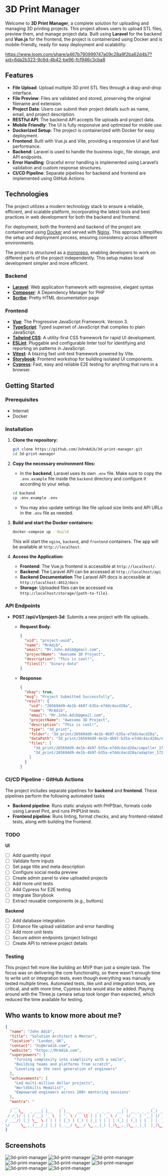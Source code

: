 # 3D Print Manager

Welcome to **3D Print Manager**, a complete solution for uploading and managing 3D printing projects. This project allows users to upload STL files, preview them, and manage project data. Built using **Laravel** for the backend and **Vue.js** for the frontend, the project is containerized using Docker and is mobile-friendly, ready for easy deployment and scalability.

<https://www.loom.com/share/a467b790999747a09c28a9f2ba62d4b7?sid=6da2b323-9c6d-4b42-be96-fcf946c3cba8>

## Features

- **File Upload**: Upload multiple 3D print STL files through a drag-and-drop interface.
- **File Preview**: Files are validated and stored, preserving the original filename and extension.
- **Project Data**: Users can submit their project details such as name, email, and project description.
- **RESTful API**: The backend API accepts file uploads and project data.
- **Mobile Friendly**: The UI is fully responsive and optimized for mobile use.
- **Dockerized Setup**: The project is containerized with Docker for easy deployment.
- **Frontend**: Built with Vue.js and Vite, providing a responsive UI and fast performance.
- **Backend**: Laravel is used to handle the business logic, file storage, and API endpoints.
- **Error Handling**: Graceful error handling is implemented using Laravel’s validation and custom response structures.
- **CI/CD Pipeline**: Separate pipelines for backend and frontend are implemented using GitHub Actions.

## Technologies

The project utilizes a modern technology stack to ensure a reliable, efficient, and scalable platform, incorporating the latest tools and best practices in web development for both the backend and frontend.

For deployment, both the frontend and backend of the project are containerized using [Docker](https://www.docker.com/products/docker-desktop/) and served with [Nginx](https://www.nginx.com/). This approach simplifies the setup and deployment process, ensuring consistency across different environments.

The project is structured as a [monorepo](https://monorepo.tools/), enabling developers to work on different parts of the project independently. This setup makes local development simpler and more efficient.

### Backend

- **[Laravel](https://laravel.com/)**: Web application framework with expressive, elegant syntax
- **[Composer](https://getcomposer.org/)**: A Dependency Manager for PHP
- **[Scribe](https://scribe.knuckles.wtf/laravel/)**: Pretty HTML documentation page

### Frontend

- **[Vue](https://vuejs.org/)**: The Progressive JavaScript Framework. Version 3.
- **[TypeScript](https://www.typescriptlang.org/)**: Typed superset of JavaScript that compiles to plain JavaScript.
- **[Tailwind CSS](https://tailwindcss.com/)**: A utility-first CSS framework for rapid UI development.
- **[ESLint](https://eslint.org/)**: Pluggable and configurable linter tool for identifying and reporting on patterns in JavaScript.
- **[Vitest](https://vitest.dev/)**: A blazing fast unit-test framework powered by Vite.
- **[Storybook](https://storybook.js.org/)**: Frontend workshop for building isolated UI components.
- **[Cypress](https://www.cypress.io/)**: Fast, easy and reliable E2E testing for anything that runs in a browser.

## Getting Started

### Prerequisites

- Internet
- Docker

### Installation

1. **Clone the repository:**

   ```bash
   git clone https://github.com/JohnAdib/3d-print-manager.git
   cd 3d-print-manager
   ```

2. **Copy the necessary environment files:**

   - In the **backend**, Laravel uses its own `.env` file. Make sure to copy the `.env.example` file inside the `backend` directory and configure it according to your setup.

   ```bash
   cd backend
   cp .env.example .env
   ```

   - You may also update settings like file upload size limits and API URLs in the `.env` file as needed.

3. **Build and start the Docker containers:**

   ```bash
   docker-compose up --build
   ```

   This will start the `nginx`, `backend`, and `frontend` containers. The app will be available at `http://localhost`.

4. **Access the Application:**

   - **Frontend**: The Vue.js frontend is accessible at `http://localhost/`.
   - **Backend**: The Laravel API can be accessed at `http://localhost/api`
   - **Backend Documentation** The Laravel API docs is accessible at `http://localhost:4012/docs`
   - **Storage**: Uploaded files can be accessed via `http://localhost/storage/{path-to-file}`.

### API Endpoints

- **POST /api/v1/project-3d**: Submits a new project with file uploads.

  - **Request Body**:

    ```json
    {
      "uid": "project-uuid",
      "name": "MrAdib",
      "email": "Mr.John.Adib@gmail.com",
      "projectName": "Awesome 3D Project",
      "description": "This is cool!",
      "files[]": "binary data"
    }
    ```

  - **Response**:

    ```json
    {
      "okay": true,
      "msg": "Project Submitted Successfully",
      "result": {
        "uid": "26569dd9-4e1b-4b97-b35a-e7ddc4acd28a",
        "name": "MrAdib",
        "email": "Mr.John.Adib@gmail.com",
        "projectName": "Awesome 3D Project",
        "description": "This is cool!",
        "type": "3d_print",
        "folder": "3d_print/26569dd9-4e1b-4b97-b35a-e7ddc4acd28a",
        "dataPath": "3d_print/26569dd9-4e1b-4b97-b35a-e7ddc4acd28a/data.json",
        "files": [
          "3d_print/26569dd9-4e1b-4b97-b35a-e7ddc4acd28a/impeller_1727659548.stl",
          "3d_print/26569dd9-4e1b-4b97-b35a-e7ddc4acd28a/adapter_1727659548.stl"
        ]
      }
    }
    ```

### CI/CD Pipeline - GitHub Actions

The project includes separate pipelines for **backend** and **frontend**. These pipelines perform the following automated tasks

- **Backend pipeline**: Runs static analysis with PHPStan, formats code using Laravel Pint, and runs PHPUnit tests.
- **Frontend pipeline**: Runs linting, format checks, and any frontend-related tests, along with building the frontend.

### TODO

**UI**

- [ ] Add quantity input
- [ ] Validate form inputs
- [ ] Set page title and meta description
- [ ] Configure social media preview
- [ ] Create admin panel to view uploaded projects
- [ ] Add more unit tests
- [ ] Add Cypress for E2E testing
- [ ] Integrate Storybook
- [ ] Extract reusable components (e.g., buttons)

**Backend**

- [ ] Add database integration
- [ ] Enhance file upload validation and error handling
- [ ] Add more unit tests
- [ ] Secure admin endpoints (project listings)
- [ ] Create API to retrieve project details

### Testing

This project felt more like building an MVP than just a simple task. The focus was on delivering the core functionality, so there wasn't enough time to write unit or integration tests, even though everything was manually tested multiple times. Automated tests, like unit and integration tests, are critical, and with more time, Cypress tests would also be added. Playing around with the Three.js camera setup took longer than expected, which reduced the time available for testing.

## Who wants to know more about me?

```json
{
  "name": "John Adib",
  "title": "Solution Architect & Mentor",
  "location": "London, UK",
  "contact": "hi@mradib.com",
  "website": "https://MrAdib.com",
  "superpowers": [
    "Turning complexity into simplicity with a smile",
    "Building teams and platforms from scratch",
    "Leveling up the next generation of engineers"
  ],
  "achievements": [
    "Led multi-million dollar projects",
    "WorldSkills Medalist",
    "Empowered engineers across 200+ mentoring sessions"
  ],
  "mantra": "
   ___           _       _                           _            _
  / _ \_   _ ___| |__   | |__   ___  _   _ _ __   __| | __ _ _ __(_) ___  ___
 / /_)/ | | / __| '_ \  | '_ \ / _ \| | | | '_ \ / _` |/ _` | '__| |/ _ \/ __|
/ ___/| |_| \__ \ | | | | |_) | (_) | |_| | | | | (_| | (_| | |  | |  __/\__ \
\/     \__,_|___/_| |_| |_.__/ \___/ \__,_|_| |_|\__,_|\__,_|_|  |_|\___||___/"
}
```

## Screenshots

![3d-print-manager](doc/ui-homepage.png)
![3d-print-manager](doc/ui-order.png)
![3d-print-manager](doc/ui-preview.png)
![3d-print-manager](doc/ui-drawer.png)
![3d-print-manager](doc/ui-success.png)
![3d-print-manager](doc/api-success.png)
![3d-print-manager](doc/ui-test.png)
![3d-print-manager](doc/ui-about.png)
